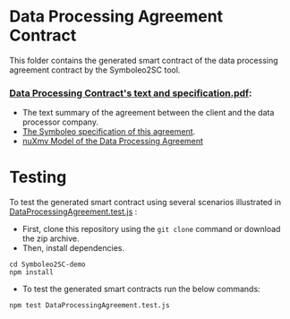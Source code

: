 # Data Processing Agreement Contract
This folder contains the generated smart contract of the data processing agreement contract by the Symboleo2SC tool.

### [Data Processing Contract's text and specification.pdf](DataProcessingContractTextSpecification.pdf):
- The text summary of the agreement between the client and the data processor company.
- [The Symboleo specification of this agreement](AtosDataProcessing.symboleo).
- [nuXmv Model of the Data Processing Agreement](DataProcessingAgreement.smv)
# Testing
To test the generated smart contract using several scenarios illustrated in [DataProcessingAgreement.test.js](DataProcessingAgreement.test.js) :
- First, clone this repository using the `git clone` command or download the zip archive.
- Then, install dependencies.
```shell
cd Symboleo2SC-demo
npm install
```
- To test the generated smart contracts run the below commands:
```shell
npm test DataProcessingAgreement.test.js

```

